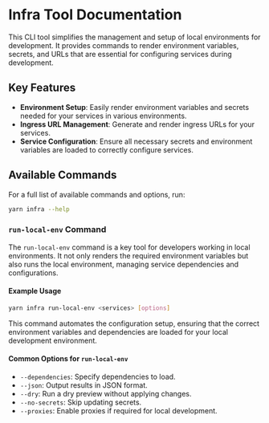 # Infra Tool Documentation

This CLI tool simplifies the management and setup of local environments for development. It provides commands to render environment variables, secrets, and URLs that are essential for configuring services during development.

## Key Features

- **Environment Setup**: Easily render environment variables and secrets needed for your services in various environments.
- **Ingress URL Management**: Generate and render ingress URLs for your services.
- **Service Configuration**: Ensure all necessary secrets and environment variables are loaded to correctly configure services.

## Available Commands

For a full list of available commands and options, run:

```bash
yarn infra --help
```

### `run-local-env` Command

The `run-local-env` command is a key tool for developers working in local environments. It not only renders the required environment variables but also runs the local environment, managing service dependencies and configurations.

#### Example Usage

```bash
yarn infra run-local-env <services> [options]
```

This command automates the configuration setup, ensuring that the correct environment variables and dependencies are loaded for your local development environment.

#### Common Options for `run-local-env`

- `--dependencies`: Specify dependencies to load.
- `--json`: Output results in JSON format.
- `--dry`: Run a dry preview without applying changes.
- `--no-secrets`: Skip updating secrets.
- `--proxies`: Enable proxies if required for local development.
